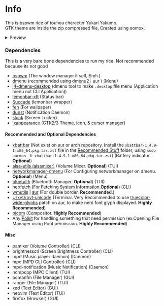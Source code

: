# Info

This is bspwm rice of touhou character Yukari Yakumo.<br>
GTK theme are inside the zip compressed file, Created using oomox.

<details>
  
  <summary>Preview</summary>
  1. On screen: lemonbar
  <img src="https://raw.githubusercontent.com/927592/MyBelovedDotfiles/main/bspwm/bspwm_22-12-2022_EndeavourOS_laptop/preview.png">
  2. On screen: lemonbar, urxvt, dunst + mpd-notification, and dmenu(j4-dmenu-desktop).<br>
  On urxvt: tmux, ranger, ncmpcpp, epr.
  <img src="https://raw.githubusercontent.com/927592/MyBelovedDotfiles/main/bspwm/bspwm_22-12-2022_EndeavourOS_laptop/preview1.png">
  3. On screen: lemonbar & urxvt
  On urxvt: asciiworld, neofetch, and ncmpcpp
  <img src="https://raw.githubusercontent.com/927592/MyBelovedDotfiles/main/bspwm/bspwm_22-12-2022_EndeavourOS_laptop/preview2.png">
  
</details>

### Dependencies
This is a very bare bone dependencies to run my rice. Not recommended because its not good
- [bspwm](https://github.com/baskerville/bspwm) (The window manager it self, Smh.)
- [dmenu](https://tools.suckless.org/dmenu/) (recommended using [dmenu2](https://github.com/spcmd/dmenu2) | [aur](https://aur.archlinux.org/packages/dmenu2) ) (Menu)
- [j4-dmenu-desktop](https://github.com/enkore/j4-dmenu-desktop) (dmenu tool to make `.desktop` file menu (Application menu not CLI Application))
- [lemonbar-xft](https://github.com/drscream/lemonbar-xft) (Status bar)
- [Succade](https://github.com/domsson/succade) (lemonbar wrapper)
- [feh](https://github.com/derf/feh) (For wallpaper)
- [dunst](https://github.com/dunst-project/dunst) (Notification Daemon)
- [slock](https://tools.suckless.org/slock/) (Screen Locker)
- [lxappearance](https://archlinux.org/packages/community/x86_64/lxappearance-gtk3/) (GTK2/3 Theme, icon, & cursor manager)

#### Recommended and Optional Dependencies
- [xbattbar](https://packages.debian.org/sid/xbattbar) (Not exist on aur or arch repository. Install the `xbattbar-1.4.9-1-x86_64.pkg.tar.zst` file in the [Recommended Stuff](https://github.com/927592/MyBelovedDotfiles/blob/main/bspwm/bspwm_22-12-2022_EndeavourOS_laptop/Recommended%20stuff/xbattbar-1.4.9-1-x86_64.pkg.tar.zst) folder, using `sudo pacman -U xbattbar-1.4.9.1-x86_64.pkg.tar.zst`) (Battery indicator. **Optional**) 
- [alsa-utils (alsamixer)](https://github.com/alsa-project/alsa-utils) (Volume Mixer. **Optional**) (TUI)
- [networkmanager-dmenu](https://github.com/firecat53/networkmanager-dmenu) (For Configuring networkmanager on dmenu. **Optional**) (Menu)
- [bluetuith](https://github.com/darkhz/bluetuith) (Bluetooth Manager. **Optional**) (TUI)
- [neofetch](https://github.com/dylanaraps/neofetch) (For Fetching System Information.**Optional**) (CLI)
- [wmutils](https://github.com/wmutils/core) | [aur](https://aur.archlinux.org/packages/wmutils-git) (For double border. **Recommended**.)
- [Urxvt/rxvt-unicode](software.schmorp.de/pkg/rxvt-unicode.html) (Terminal. Very Recommended to use [truecolor-wide-glyphs](https://aur.archlinux.org/packages/rxvt-unicode-truecolor-wide-glyphs) patch on aur, to make nerd font glyph displayed. **Highly Recommended**)
- [picom](https://github.com/yshui/picom) (Compositor. **Highly Recommended**)
- Any [Polkit](https://wiki.archlinux.org/title/Polkit) for handling something that need permission (ex.Opening File Manager using Root permission. **Highly Recommended**)

#### Misc
- pamixer (Volume Controller) (CLI)
- brightnessctl (Screen Brightness Controller) (CLI)
- mpd (Music player daemon) (Daemon)
- mpc (MPD CLI Controller) (CLI)
- mpd-notification (Music Notification) (Daemon)
- ncmpcpp (MPC Client) (TUI)
- pcmanfm (File Manager) (GUI)
- ranger (File Manager) (TUI)
- xed (Text Editor) (GUI)
- neovim (Text Editor) (TUI)
- firefox (Browser) (GUI)

